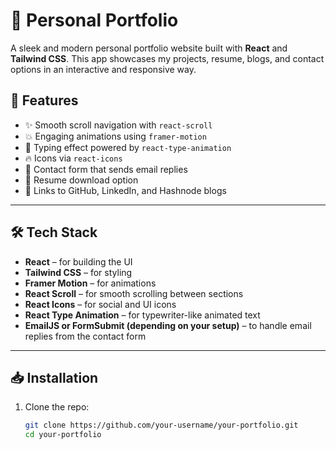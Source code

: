 # 🌟 Personal Portfolio

A sleek and modern personal portfolio website built with **React** and **Tailwind CSS**. This app showcases my projects, resume, blogs, and contact options in an interactive and responsive way.

## 🚀 Features

- ✨ Smooth scroll navigation with `react-scroll`
- 💥 Engaging animations using `framer-motion`
- 🎤 Typing effect powered by `react-type-animation`
- 🔥 Icons via `react-icons`
- 💌 Contact form that sends email replies
- 📄 Resume download option
- 🔗 Links to GitHub, LinkedIn, and Hashnode blogs

---

## 🛠️ Tech Stack

- **React** – for building the UI
- **Tailwind CSS** – for styling
- **Framer Motion** – for animations
- **React Scroll** – for smooth scrolling between sections
- **React Icons** – for social and UI icons
- **React Type Animation** – for typewriter-like animated text
- **EmailJS or FormSubmit (depending on your setup)** – to handle email replies from the contact form

---

## 📥 Installation

1. Clone the repo:

   ```bash
   git clone https://github.com/your-username/your-portfolio.git
   cd your-portfolio
